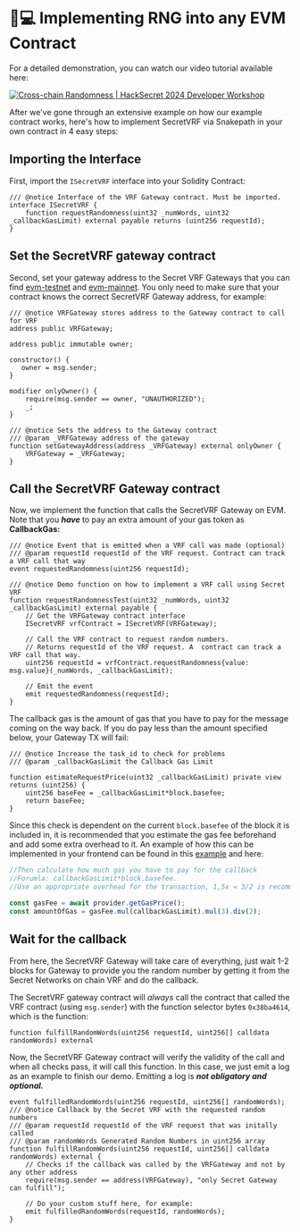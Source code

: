 # 👨💻 Implementing RNG into any EVM Contract

For a detailed demonstration, you can watch our video tutorial available here:

[![Cross-chain Randomness | HackSecret 2024 Developer Workshop](https://img.youtube.com/vi/\_BwgZiGWmlw/0.jpg)](https://www.youtube.com/watch?v=\_BwgZiGWmlw)

After we've gone through an extensive example on how our example contract works, here's how to implement SecretVRF via Snakepath in your own contract in 4 easy steps:&#x20;

## Importing the Interface

First, import the `ISecretVRF` interface into your Solidity Contract:&#x20;

```solidity
/// @notice Interface of the VRF Gateway contract. Must be imported. 
interface ISecretVRF { 
    function requestRandomness(uint32 _numWords, uint32 _callbackGasLimit) external payable returns (uint256 requestId); 
}
```

## Set the SecretVRF gateway contract&#x20;

Second, set your gateway address to the Secret VRF Gateways that you can find [evm-testnet](gateway-contracts/evm-testnet/ "mention") and [evm-mainnet](gateway-contracts/evm-mainnet/ "mention"). You only need to make sure that your contract knows the correct SecretVRF Gateway address, for example:

```solidity
/// @notice VRFGateway stores address to the Gateway contract to call for VRF
address public VRFGateway;

address public immutable owner;

constructor() {
   owner = msg.sender;
}

modifier onlyOwner() {
    require(msg.sender == owner, "UNAUTHORIZED");
    _;
}

/// @notice Sets the address to the Gateway contract 
/// @param _VRFGateway address of the gateway
function setGatewayAddress(address _VRFGateway) external onlyOwner {
    VRFGateway = _VRFGateway;
}
```

## Call the SecretVRF Gateway contract

Now, we implement the function that calls the SecretVRF Gateway on EVM. Note that you _**have**_ to pay an extra amount of your gas token as **CallbackGas:**

```solidity
/// @notice Event that is emitted when a VRF call was made (optional) 
/// @param requestId requestId of the VRF request. Contract can track a VRF call that way 
event requestedRandomness(uint256 requestId);

/// @notice Demo function on how to implement a VRF call using Secret VRF
function requestRandomnessTest(uint32 _numWords, uint32 _callbackGasLimit) external payable {
    // Get the VRFGateway contract interface 
    ISecretVRF vrfContract = ISecretVRF(VRFGateway);

    // Call the VRF contract to request random numbers. 
    // Returns requestId of the VRF request. A  contract can track a VRF call that way.
    uint256 requestId = vrfContract.requestRandomness{value: msg.value}(_numWords, _callbackGasLimit);

    // Emit the event
    emit requestedRandomness(requestId);
}
```

The callback gas is the amount of gas that you have to pay for the message coming on the way back. If you do pay less than the amount specified below, your Gateway TX will fail:&#x20;

```solidity
/// @notice Increase the task_id to check for problems 
/// @param _callbackGasLimit the Callback Gas Limit

function estimateRequestPrice(uint32 _callbackGasLimit) private view returns (uint256) {
    uint256 baseFee = _callbackGasLimit*block.basefee;
    return baseFee;
}
```

Since this check is dependent on the current `block.basefee` of the block it is included in, it is recommended that you estimate the gas fee beforehand and add some extra overhead to it. An example of how this can be implemented in your frontend can be found in this [example](https://github.com/SecretSaturn/VRFDemo/blob/6f396e7174fcad297e26455e11b1fa3814ceea16/src/submit.ts#L124) and here:&#x20;

```javascript
//Then calculate how much gas you have to pay for the callback
//Forumla: callbackGasLimit*block.basefee.
//Use an appropriate overhead for the transaction, 1,5x = 3/2 is recommended since gasPrice fluctuates.

const gasFee = await provider.getGasPrice();
const amountOfGas = gasFee.mul(callbackGasLimit).mul(3).div(2);
```

## Wait for the callback

From here, the SecretVRF Gateway will take care of everything, just wait 1-2 blocks for Gateway to provide you the random number by getting it from the Secret Networks on chain VRF and do the callback.

The SecretVRF gateway contract will _always_ call the contract that called the VRF contract (using `msg.sender`) with the function selector bytes `0x38ba4614`, which is the function:

```solidity
function fulfillRandomWords(uint256 requestId, uint256[] calldata randomWords) external 
```

Now, the SecretVRF Gateway contract will verify the validity of the call and when all checks pass, it will call this function. In this case, we just emit a log as an example to finish our demo. Emitting a log is _**not obligatory and optional.**_

```solidity
event fulfilledRandomWords(uint256 requestId, uint256[] randomWords);
/// @notice Callback by the Secret VRF with the requested random numbers
/// @param requestId requestId of the VRF request that was initally called
/// @param randomWords Generated Random Numbers in uint256 array
function fulfillRandomWords(uint256 requestId, uint256[] calldata randomWords) external {
    // Checks if the callback was called by the VRFGateway and not by any other address
    require(msg.sender == address(VRFGateway), "only Secret Gateway can fulfill");

    // Do your custom stuff here, for example:
    emit fulfilledRandomWords(requestId, randomWords);
}
```

